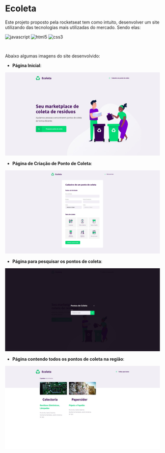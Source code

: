 # Ecoleta

Este projeto proposto pela rocketseat tem como intuito, desenvolver um site utilizando das tecnologias mais utilizadas do mercado.
Sendo elas:
<p align="left">
  <img src="https://devicons.github.io/devicon/devicon.git/icons/javascript/javascript-original.svg" alt="javascript" width="40" height="40"/> 
  <img src="https://devicons.github.io/devicon/devicon.git/icons/html5/html5-original-wordmark.svg" alt="html5" width="40" height="40"/> 
  <img src="https://devicons.github.io/devicon/devicon.git/icons/css3/css3-original-wordmark.svg" alt="css3" width="40" height="40"/>
</p>

<br/>

Abaixo algumas imagens do site desenvolvido:

- **Página Inicial**:

<img src="https://github.com/MatheusCampos-450/Ecoleta/blob/master/public/assets/pagina-inicial.jpeg">

<br/>

- **Página de Criação de Ponto de Coleta**:

<img src="https://github.com/MatheusCampos-450/Ecoleta/blob/master/public/assets/pagina-criacao-ponto-coleta.jpeg">

<br/>

- **Página para pesquisar os pontos de coleta**:

<img src="https://github.com/MatheusCampos-450/Ecoleta/blob/master/public/assets/pesquisar-ponto-coleta.jpeg">

<br/>

- **Página contendo todos os pontos de coleta na região**:

<img src="https://github.com/MatheusCampos-450/Ecoleta/blob/master/public/assets/pontos-coleta.jpeg">
